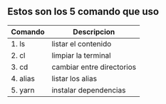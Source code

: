 ## Estos son los 5 comando que uso
| Comando | Descripcion              |
|---------|--------------------------|
|1. ls    | listar el contenido      |
|2. cl    | limpiar la terminal      |
|3. cd    | cambiar entre directorios|
|4. alias | listar los alias         |
|5. yarn  | instalar dependencias    |
